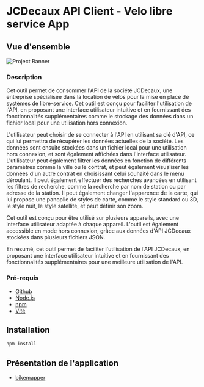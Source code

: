 # JCDecaux API Client - Velo libre service App

## Vue d'ensemble

![Project Banner](https://i.postimg.cc/8CkWK2GL/image.png)

### Description

Cet outil permet de consommer l'API de la société JCDecaux, une entreprise spécialisée dans la location de vélos pour la mise en place de systèmes de libre-service. Cet outil est conçu pour faciliter l'utilisation de l'API, en proposant une interface utilisateur intuitive et en fournissant des fonctionnalités supplémentaires comme le stockage des données dans un fichier local pour une utilisation hors connexion.

L'utilisateur peut choisir de se connecter à l'API en utilisant sa clé d'API, ce qui lui permettra de récupérer les données actuelles de la société. Les données sont ensuite stockées dans un fichier local pour une utilisation hors connexion, et sont également affichées dans l'interface utilisateur.
L'utilisateur peut également filtrer les données en fonction de différents paramètres comme la ville ou le contrat, et peut également visualiser les données d'un autre contrat en choisissant celui souhaité dans le menu déroulant. Il peut également effectuer des recherches avancées en utilisant les filtres de recherche, comme la recherche par nom de station ou par adresse de la station.
Il peut également changer l'apparence de la carte, qui lui propose une panoplie de styles de carte, comme le style standard ou 3D, le style nuit, le style satellite, et peut définir son zoom.

Cet outil est conçu pour être utilisé sur plusieurs appareils, avec une interface utilisateur adaptée à chaque appareil. L'outil est également accessible en mode hors connexion, grâce aux données d'API JCDecaux stockées dans plusieurs fichiers JSON.

En résumé, cet outil permet de faciliter l'utilisation de l'API JCDecaux, en proposant une interface utilisateur intuitive et en fournissant des fonctionnalités supplémentaires pour une meilleure utilisation de l'API.

### Pré-requis

- [Github](https://github.com/)
- [Node.js](https://nodejs.org/en/)
- [npm](https://www.npmjs.com/)
- [Vite](https://vitejs.dev/)

## Installation

```bash
npm install
```

## Présentation de l'application

- [bikemapper](https://bikemapper.netlify.app)
